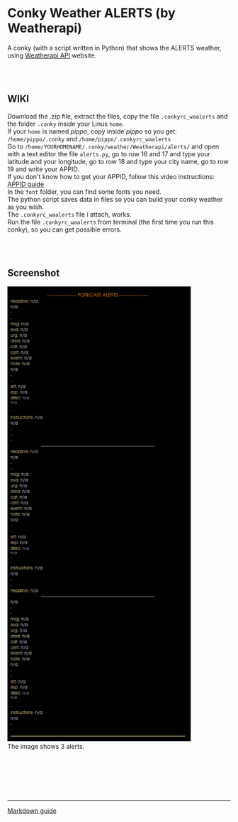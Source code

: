 # Conky Weather ALERTS (by Weatherapi)
 
A conky (with a script written in Python) that shows the ALERTS weather, using [Weatherapi API](https://www.weatherapi.com/) website.<br>

<br>
<br>

## **WIKI**<br>

Download the .zip file, extract the files, copy the file `.conkyrc_waalerts` and the folder `.conky` inside your Linux `home`.<br>
If your `home` is named *pippo*, copy inside *pippo* so you get: `/home/pippo/.conky` and `/home/pippo/.conkyrc_waalerts`<br>
Go to `/home/YOURHOMENAME/.conky/weather/Weatherapi/alerts/` and open with a text editor the file `alerts.py`, go to row 16 and 17 and type your latitude and your longitude, go to row 18 and type your city name, go to row 19 and write your APPID.<br>
If you don't know how to get your APPID, follow this video instructions: [APPID guide](https://www.youtube.com/watch?v=FgRy3O12DKo&list=PLTjXqPpTV2L84EMOTS0EKjUvGxnNDtVM3&index=23)<br>
In the `font` folder, you can find some fonts you need.<br>
The python script saves data in files so you can build your conky weather as you wish.<br>
The `.conkyrc_waalerts` file i attach, works.<br>
Run the file `.conkyrc_waalerts` from terminal (the first time you run this conky), so you can get possible errors. 




<br>
<br>

## Screenshot

![](https://github.com/TheHeadlessOfficial/weather_alertsWA/blob/main/.conky/docs/screenshot.png)<br>
The image shows 3 alerts.

<br>
<br>
<br>
<br>
<br>

---
[Markdown guide](https://docs.github.com/en/get-started/writing-on-github/getting-started-with-writing-and-formatting-on-github/basic-writing-and-formatting-syntax)

